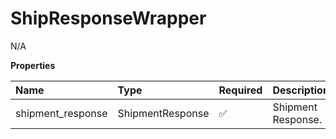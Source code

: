 # ShipResponseWrapper

N/A

**Properties**

| Name              | Type             | Required | Description        |
| :---------------- | :--------------- | :------- | :----------------- |
| shipment_response | ShipmentResponse | ✅       | Shipment Response. |

<!-- This file was generated by liblab | https://liblab.com/ -->
